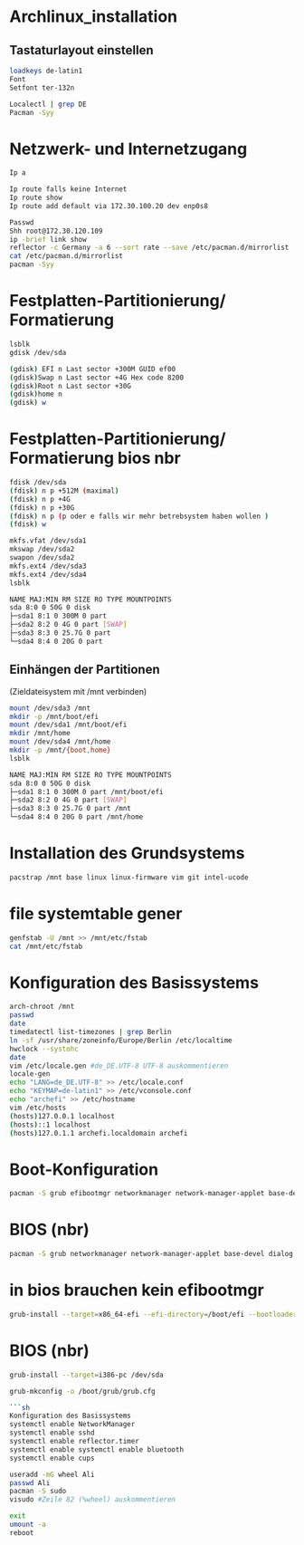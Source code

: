 # Archlinux_installation


## Tastaturlayout einstellen
```sh
loadkeys de-latin1
Font
Setfont ter-132n
```

```sh
Localectl | grep DE
Pacman -Syy
```

# Netzwerk- und Internetzugang
```sh
Ip a

Ip route falls keine Internet
Ip route show
Ip route add default via 172.30.100.20 dev enp0s8
```

```sh
Passwd
Shh root@172.30.120.109
ip -brief link show
reflector -c Germany -a 6 --sort rate --save /etc/pacman.d/mirrorlist
cat /etc/pacman.d/mirrorlist
pacman -Syy
```

# Festplatten-Partitionierung/ Formatierung
```sh
lsblk
gdisk /dev/sda
```

```sh
(gdisk) EFI n Last sector +300M GUID ef00
(gdisk)Swap n Last sector +4G Hex code 8200
(gdisk)Root n Last sector +30G
(gdisk)home n
(gdisk) w
```

# Festplatten-Partitionierung/ Formatierung bios nbr
```sh
fdisk /dev/sda
(fdisk) n p +512M (maximal)
(fdisk) n p +4G
(fdisk) n p +30G
(fdisk) n p (p oder e falls wir mehr betrebsystem haben wollen )
(fdisk) w
```

```sh
mkfs.vfat /dev/sda1
mkswap /dev/sda2
swapon /dev/sda2
mkfs.ext4 /dev/sda3
mkfs.ext4 /dev/sda4
lsblk
```

```sh
NAME MAJ:MIN RM SIZE RO TYPE MOUNTPOINTS
sda 8:0 0 50G 0 disk
├─sda1 8:1 0 300M 0 part
├─sda2 8:2 0 4G 0 part [SWAP]
├─sda3 8:3 0 25.7G 0 part
└─sda4 8:4 0 20G 0 part
```

## Einhängen der Partitionen
(Zieldateisystem mit /mnt verbinden)
```sh
mount /dev/sda3 /mnt
mkdir -p /mnt/boot/efi
mount /dev/sda1 /mnt/boot/efi
mkdir /mnt/home
mount /dev/sda4 /mnt/home
mkdir -p /mnt/{boot,home}
lsblk
```

```sh
NAME MAJ:MIN RM SIZE RO TYPE MOUNTPOINTS
sda 8:0 0 50G 0 disk
├─sda1 8:1 0 300M 0 part /mnt/boot/efi
├─sda2 8:2 0 4G 0 part [SWAP]
├─sda3 8:3 0 25.7G 0 part /mnt
└─sda4 8:4 0 20G 0 part /mnt/home
```

# Installation des Grundsystems

```sh
pacstrap /mnt base linux linux-firmware vim git intel-ucode
```

# file systemtable gener
```sh
genfstab -U /mnt >> /mnt/etc/fstab
cat /mnt/etc/fstab
```

# Konfiguration des Basissystems

```sh
arch-chroot /mnt
passwd
date
timedatectl list-timezones | grep Berlin
ln -sf /usr/share/zoneinfo/Europe/Berlin /etc/localtime
hwclock --systohc
date
vim /etc/locale.gen #de_DE.UTF-8 UTF-8 auskommentieren
locale-gen
echo "LANG=de_DE.UTF-8" >> /etc/locale.conf
echo "KEYMAP=de-latin1" >> /etc/vconsole.conf
echo "archefi" >> /etc/hostname
vim /etc/hosts
(hosts)127.0.0.1 localhost
(hosts)::1 localhost
(hosts)127.0.1.1 archefi.localdomain archefi
```

# Boot-Konfiguration
```sh
pacman -S grub efibootmgr networkmanager network-manager-applet base-devel dialog mtools dosfstools wpa_supplicant reflector linux-headers xdg-utils xdg-user-dirs rsync inetutils dnsutils nfs-utils gvfs gvfs-smb openssh xf86-video-intel bluez bluez-utils cups hplip pulseaudio alsa-utils pavucontrol terminus-font
```

# BIOS (nbr)
```sh
pacman -S grub networkmanager network-manager-applet base-devel dialog mtools dosfstools wpa_supplicant reflector linux-headers cups hplip xdg-utils xdg-user-dirs rsync inetutils dnsutils nfs-utils gvfs gvfs-smb openssh xf86-video-intel bluez bluez-utils pulseaudio alsa-utils pavucontrol terminus-font
```

# in bios brauchen kein efibootmgr
```sh
grub-install --target=x86_64-efi --efi-directory=/boot/efi --bootloader-id=GRUB
```

# BIOS (nbr)
```sh
grub-install --target=i386-pc /dev/sda
```

```sh
grub-mkconfig -o /boot/grub/grub.cfg

```sh
Konfiguration des Basissystems
systemctl enable NetworkManager
systemctl enable sshd
systemctl enable reflector.timer
systemctl enable systemctl enable bluetooth
systemctl enable cups
```

```sh
useradd -mG wheel Ali
passwd Ali
pacman -S sudo
visudo #Zeile 82 (%wheel) auskommentieren
```

```sh
exit
umount -a
reboot
```
 
